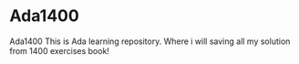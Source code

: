 # Ada1400
Ada1400
This is Ada learning repository. Where i will saving all my solution from 1400 exercises book!
